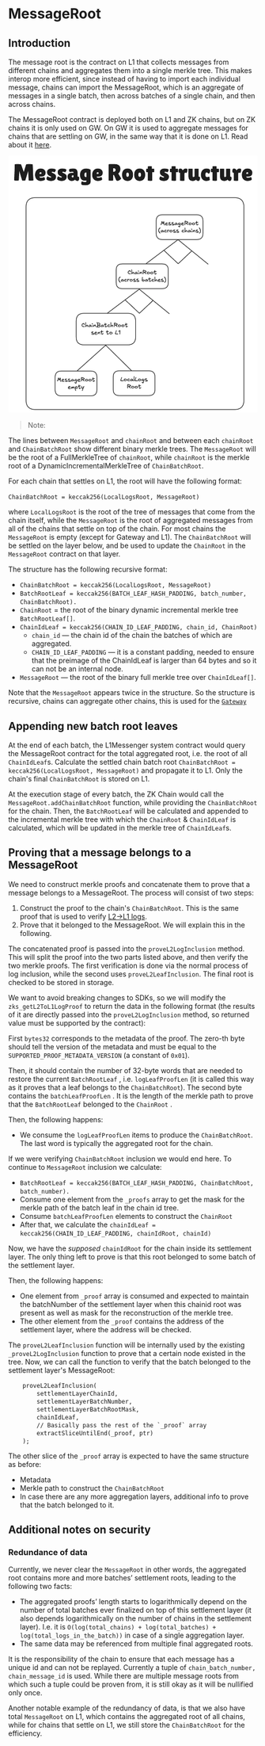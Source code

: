 # MessageRoot

## Introduction

The message root is the contract on L1 that collects messages from different chains and aggregates them into a single merkle tree. This makes interop more efficient, since instead of having to import each individual message, chains can import the MessageRoot, which is an aggregate of messages in a single batch, then across batches of a single chain, and then across chains. 

The MessageRoot contract is deployed both on L1 and ZK chains, but on ZK chains it is only used on GW. On GW it is used to aggregate messages for chains that are settling on GW, in the same way that it is done on L1. Read about it [here](../gateway/nested_l3_l1_messaging.md).

![MessageRoot](../img/message_root.png)

> Note:

The lines between `MessageRoot` and `chainRoot` and between each `chainRoot` and `ChainBatchRoot` show different  binary merkle trees. The `MessageRoot` will be the root of a FullMerkleTree of `chainRoot`, while `chainRoot` is the merkle root of a DynamicIncrementalMerkleTree of `ChainBatchRoot`.

>

For each chain that settles on L1, the root will have the following format:

`ChainBatchRoot = keccak256(LocalLogsRoot, MessageRoot)`

where `LocalLogsRoot` is the root of the tree of messages that come from the chain itself, while the `MessageRoot` is the root of aggregated messages from all of the chains that settle on top of the chain. For most chains the `MessageRoot` is empty (except for Gateway and L1). The `ChainBatchRoot` will be settled on the layer below, and be used to update the `ChainRoot` in the `MessageRoot` contract on that layer.

The structure has the following recursive format:

- `ChainBatchRoot = keccak256(LocalLogsRoot, MessageRoot)`
- `BatchRootLeaf = keccak256(BATCH_LEAF_HASH_PADDING, batch_number, ChainBatchRoot).`
- `ChainRoot` = the root of the binary dynamic incremental merkle tree `BatchRootLeaf[]`.
- `ChainIdLeaf = keccak256(CHAIN_ID_LEAF_PADDING, chain_id, ChainRoot)`
    - `chain_id` — the chain id of the chain the batches of which are aggregated.
    - `CHAIN_ID_LEAF_PADDING` — it is a constant padding, needed to ensure that the preimage of the ChainIdLeaf is larger than 64 bytes and so it can not be an internal node.
- `MessageRoot` — the root of the binary full merkle tree over `ChainIdLeaf[]`.

Note that the `MessageRoot` appears twice in the structure. So the structure is recursive, chains can aggregate other chains, this is used for the [`Gateway`](../../gateway/nested_l3_l1_messaging.md)

## Appending new batch root leaves

At the end of each batch, the L1Messenger system contract would query the MessageRoot contract for the total aggregated root, i.e. the root of all `ChainIdLeaf`s. Calculate the settled chain batch root `ChainBatchRoot = keccak256(LocalLogsRoot, MessageRoot)` and propagate it to L1. Only the chain's final `ChainBatchRoot` is stored on L1.

At the execution stage of every batch, the ZK Chain would call the `MessageRoot.addChainBatchRoot` function, while providing the `ChainBatchRoot` for the chain. Then, the `BatchRootLeaf` will be calculated and appended to the incremental merkle tree with which the `ChainRoot` & `ChainIdLeaf` is calculated, which will be updated in the merkle tree of `ChainIdLeaf`s.

## Proving that a message belongs to a MessageRoot

We need to construct merkle proofs and concatenate them to prove that a message belongs to a MessageRoot. The process will consist of two steps:

1. Construct the proof to the chain's `ChainBatchRoot`. This is the same proof that is used to verify [L2->L1 logs](../../settlement_contracts/priority_queue/l1_l2_communication/l2_l1_logs.md).
2. Prove that it belonged to the MessageRoot. We will explain this in the following.

The concatenated proof is passed into the `proveL2LogInclusion` method. This will split the proof into the two parts listed above, and then verify the two merkle proofs. The first verification is done via the normal process of log inclusion, while the second uses `proveL2LeafInclusion`. The final root is checked to be stored in storage.

We want to avoid breaking changes to SDKs, so we will modify the `zks_getL2ToL1LogProof` to return the data in the following format (the results of it are directly passed into the `proveL2LogInclusion` method, so returned value must be supported by the contract):

First `bytes32` corresponds to the metadata of the proof. The zero-th byte should tell the version of the metadata and must be equal to the `SUPPORTED_PROOF_METADATA_VERSION` (a constant of `0x01`).

Then, it should contain the number of 32-byte words that are needed to restore the current `BatchRootLeaf` , i.e. `logLeafProofLen` (it is called this way as it proves that a leaf belongs to the `ChainBatchRoot`). The second byte contains the `batchLeafProofLen` . It is the length of the merkle path to prove that the `BatchRootLeaf` belonged to the `ChainRoot` .

Then, the following happens:

- We consume the `logLeafProofLen` items to produce the `ChainBatchRoot`. The last word is typically the aggregated root for the chain.

If we were verifying `ChainBatchRoot` inclusion we would end here. To continue to `MessageRoot` inclusion we calculate:

- `BatchRootLeaf = keccak256(BATCH_LEAF_HASH_PADDING, ChainBatchRoot, batch_number).`
- Consume one element from the `_proofs` array to get the mask for the merkle path of the batch leaf in the chain id tree.
- Consume `batchLeafProofLen` elements to construct the `ChainRoot`
- After that, we calculate the `chainIdLeaf = keccak256(CHAIN_ID_LEAF_PADDING, chainIdRoot, chainId)`

Now, we have the _supposed_ `chainIdRoot` for the chain inside its settlement layer. The only thing left to prove is that this root belonged to some batch of the settlement layer.

Then, the following happens:

- One element from `_proof` array is consumed and expected to maintain the batchNumber of the settlement layer when this chainid root was present as well as mask for the reconstruction of the merkle tree.
- The other element from the `_proof` contains the address of the settlement layer, where the address will be checked.

The `proveL2LeafInclusion` function will be internally used by the existing `_proveL2LogInclusion` function to prove that a certain node  existed in the tree. 
Now, we can call the function to verify that the batch belonged to the settlement layer's MessageRoot:

```solidity
    proveL2LeafInclusion(
        settlementLayerChainId,
        settlementLayerBatchNumber,
        settlementLayerBatchRootMask,
        chainIdLeaf,
        // Basically pass the rest of the `_proof` array
        extractSliceUntilEnd(_proof, ptr)
    );
```

The other slice of the `_proof` array is expected to have the same structure as before:

- Metadata
- Merkle path to construct the `ChainBatchRoot`
- In case there are any more aggregation layers, additional info to prove that the batch belonged to it.

## Additional notes on security

### Redundance of data

Currently, we never clear the `MessageRoot` in other words, the aggregated root contains more and more batches’ settlement roots, leading to the following two facts:

- The aggregated proofs’ length starts to logarithmically depend on the number of total batches ever finalized on top of this settlement layer (it also depends logarithmically on the number of chains in the settlement layer). I.e. it is `O(log(total_chains) + log(total_batches) + log(total_logs_in_the_batch))` in case of a single aggregation layer.
- The same data may be referenced from multiple final aggregated roots.

It is the responsibility of the chain to ensure that each message has a unique id and can not be replayed. Currently a tuple of `chain_batch_number, chain_message_id` is used. While there are multiple message roots from which such a tuple could be proven from, it is still okay as it will be nullified only once.

Another notable example of the redundancy of data, is that we also have total `MessageRoot` on L1, which contains the aggregated root of all chains, while for chains that settle on L1, we still store the `ChainBatchRoot` for the efficiency.

<!-- The `sendToL1` method is part of a system contract that gathers all messages during a batch, constructs a Merkle tree
from them at the end of the batch, and sends this tree to the SettlementLayer (Gateway) when the batch is committed.

![sendtol1.png](./img/sendtol1.png)

The settlement layer receives the messages and once the proof for the batch is submitted (or more accurately, during the
"execute" step), it will add the root of the Merkle tree to its `messageRoot` (sometimes called `globalRoot`).

![globalroot.png](./img/globalroot.png)

The `messageRoot` is the root of the Merkle tree that includes all messages from all chains. Each chain regularly reads
the messageRoot value from the Gateway to stay synchronized.

![gateway.png](./img/gateway.png)

If a user wants to call `verifyInteropMessage` on a chain, they first need to query the Gateway for the Merkle path from
the batch they are interested in up to the `messageRoot`. Once they have this path, they can provide it as an argument
when calling a method on the destination chain (such as the `openSignup` method in our example).

![proofmerklepath.png](./img/proofmerklepath.png)

#### What if Chain doesn’t provide the proof

If the chain doesn’t respond, users can manually re-create the Merkle proof using data available on L1. Every
interopMessage is also sent to L1.

#### Message roots change frequently

Yes, message roots update continuously as new chains prove their blocks. However, chains retain historical message roots
for a reasonable period (around 24 hours) to ensure that recently generated Merkle paths remain valid.

#### Is this secure? Could a chain operator, like Chain D, use a different message root

Yes, it’s secure. If a malicious operator on Chain D attempted to use a different message root, they wouldn’t be able to
submit the proof for their new batch to the Gateway. This is because the proof’s public inputs must include the valid
message root.

### Other Features

#### Dependency Set

- In ElasticChain, this is implicitly handled by the Gateway. Any chain that is part of the message root can exchange
  messages with any other chain, effectively forming an undirected graph. -->